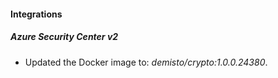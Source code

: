#### Integrations
##### Azure Security Center v2
- Updated the Docker image to: *demisto/crypto:1.0.0.24380*.
